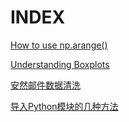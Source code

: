 # INDEX

[How to use np.arange()](./np.arange.md)

[Understanding Boxplots](./data_analysis.md)

[安然邮件数据清洗](./data_preprocess.md)

[导入Python模块的几种方法](import-module.md)

